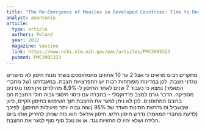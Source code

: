 ```yaml
---
title: "The Re-Emergence of Measles in Developed Countries: Time to Develop the Next-Generation Measles Vaccines?"
analyst: amantonio
article:
  type: article
  authors: Poland
  year: 2012
  magazine: Vaccine
  link: https://www.ncbi.nlm.nih.gov/pmc/articles/PMC3905323
  pubmed: PMC3905323
---
```


מחקרים רבים מראים כי אצל 2 עד 10 אחוזים מהמחוסנים בשתי מנות חיסון לא מיוצרים נוגדני חצבת. לכן במדינות מפותחות רבות יש התפרצויות חצבת. במעבדתנו (של מחברי המאמר) נמצא כי כעבור 7 שנים לאחר החיסון ל-8.9% מהילדים אין רמת נוגדנים מספיקה. הדבר גורם למצב פרדוקסלי – בחברה עם כיסוי חיסוני גבוה חולי החצבת הם ברובם המחוסנים. לכן לא ניתן למגר את החצבת תוך השימוש בחיסון הקיים, כיוון שבשביל זה נדרשת חסינות העדר של 95% (שזה גבוה יותר מיעילות החיסון).
לפיכך (לדעת מחברי המאמר) נדרש חיסון חדש. חיסון אידאלי הוא כזה שניתן להזריק אותו ביום הלידה ושלא יהיו לו התוויות נגד. או אז נוכל סוף סוף למגר את החצבת.
